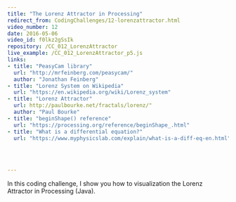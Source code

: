 ```yaml
---
title: "The Lorenz Attractor in Processing"
redirect_from: CodingChallenges/12-lorenzattractor.html
video_number: 12
date: 2016-05-06
video_id: f0lkz2gSsIk
repository: /CC_012_LorenzAttractor
live_example: /CC_012_LorenzAttractor_p5.js
links:
- title: "PeasyCam library"  
  url: "http://mrfeinberg.com/peasycam/"
  author: "Jonathan Feinberg"
- title: "Lorenz System on Wikipedia"  
  url: "https://en.wikipedia.org/wiki/Lorenz_system"
- title: "Lorenz Attractor"  
  url: http://paulbourke.net/fractals/lorenz/"
  author: "Paul Bourke"
- title: "beginShape() reference"  
  url: "https://processing.org/reference/beginShape_.html"
- title: "What is a differential equation?"  
  url: "https://www.myphysicslab.com/explain/what-is-a-diff-eq-en.html"
  


  
---
```


In this coding challenge, I show you how to visualization the Lorenz Attractor in Processing (Java).

